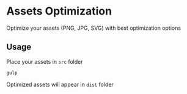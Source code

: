 # Assets Optimization

Optimize your assets (PNG, JPG, SVG) with best optimization options

## Usage

Place your assets in ```src``` folder
```bash
gulp
```
Optimized assets will appear in ```dist``` folder
